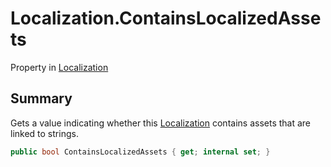# Localization.ContainsLocalizedAssets

Property in [Localization](/api/csharp/yarn.unity.localization.md)

## Summary


Gets a value indicating whether this  <a href="yarn.unity.localization.md">Localization</a> 
contains assets that are linked to strings.


```csharp
public bool ContainsLocalizedAssets { get; internal set; }
```

